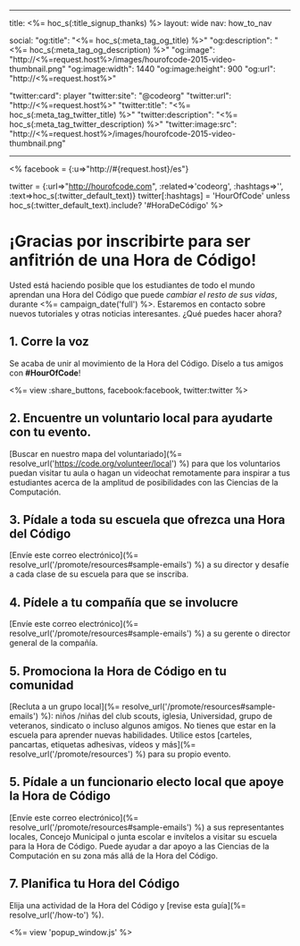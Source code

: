 * * *

title: <%= hoc_s(:title_signup_thanks) %> layout: wide nav: how_to_nav

social: "og:title": "<%= hoc_s(:meta_tag_og_title) %>" "og:description": "<%= hoc_s(:meta_tag_og_description) %>" "og:image": "http://<%=request.host%>/images/hourofcode-2015-video-thumbnail.png" "og:image:width": 1440 "og:image:height": 900 "og:url": "http://<%=request.host%>"

"twitter:card": player "twitter:site": "@codeorg" "twitter:url": "http://<%=request.host%>" "twitter:title": "<%= hoc_s(:meta_tag_twitter_title) %>" "twitter:description": "<%= hoc_s(:meta_tag_twitter_description) %>" "twitter:image:src": "http://<%=request.host%>/images/hourofcode-2015-video-thumbnail.png"

* * *

<% facebook = {:u=>"http://#{request.host}/es"}

twitter = {:url=>"http://hourofcode.com", :related=>'codeorg', :hashtags=>'', :text=>hoc_s(:twitter_default_text)} twitter[:hashtags] = 'HourOfCode' unless hoc_s(:twitter_default_text).include? '#HoraDeCódigo' %>

# ¡Gracias por inscribirte para ser anfitrión de una Hora de Código!

Usted está haciendo posible que los estudiantes de todo el mundo aprendan una Hora del Código que puede *cambiar el resto de sus vidas*, durante <%= campaign_date('full') %>. Estaremos en contacto sobre nuevos tutoriales y otras noticias interesantes. ¿Qué puedes hacer ahora?

## 1. Corre la voz

Se acaba de unir al movimiento de la Hora del Código. Díselo a tus amigos con **#HourOfCode**!

<%= view :share_buttons, facebook:facebook, twitter:twitter %>

## 2. Encuentre un voluntario local para ayudarte con tu evento.

[Buscar en nuestro mapa del voluntariado](%= resolve_url('https://code.org/volunteer/local') %) para que los voluntarios puedan visitar tu aula o hagan un videochat remotamente para inspirar a tus estudiantes acerca de la amplitud de posibilidades con las Ciencias de la Computación.

## 3. Pídale a toda su escuela que ofrezca una Hora del Código

[Envíe este correo electrónico](%= resolve_url('/promote/resources#sample-emails') %) a su director y desafíe a cada clase de su escuela para que se inscriba.

## 4. Pídele a tu compañía que se involucre

[Envíe este correo electrónico](%= resolve_url('/promote/resources#sample-emails') %) a su gerente o director general de la compañía.

## 5. Promociona la Hora de Código en tu comunidad

[Recluta a un grupo local](%= resolve_url('/promote/resources#sample-emails') %): niños /niñas del club scouts, iglesia, Universidad, grupo de veteranos, sindicato o incluso algunos amigos. No tienes que estar en la escuela para aprender nuevas habilidades. Utilice estos [carteles, pancartas, etiquetas adhesivas, vídeos y más](%= resolve_url('/promote/resources') %) para su propio evento.

## 5. Pídale a un funcionario electo local que apoye la Hora de Código

[Envíe este correo electrónico](%= resolve_url('/promote/resources#sample-emails') %) a sus representantes locales, Concejo Municipal o junta escolar e invítelos a visitar su escuela para la Hora de Código. Puede ayudar a dar apoyo a las Ciencias de la Computación en su zona más allá de la Hora del Código.

## 7. Planifica tu Hora del Código

Elija una actividad de la Hora del Código y [revise esta guía](%= resolve_url('/how-to') %).

<%= view 'popup_window.js' %>